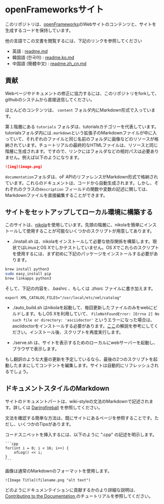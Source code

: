 # openFrameworksサイト

このリポジトリは、[openFrameworks](http://openFrameworks.cc/)のWebサイトのコンテンツと、サイトを生成するコードを保持しています。

他の言語でこの文書を閲覧するには、下記のリンクを参照してください

- 英語 : [readme.md](readme.md)
- 韓国語 (한국어) : [readme.ko.md](readme.ko.md)
- 中国語 (簡體中文) : [readme.zh_cn.md](readme.zh_cn.md)

## 貢献

Webページやドキュメントの修正に協力するには、このリポジトリをforkして、githubのシステムから直接送信してください。

ほとんどのコンテンツは、 `content` フォルダ内にMarkdown形式で入っています。

第１階層にある `tutorials` フォルダは、tutorialsカテゴリーを代表しています。tutorialsフォルダ内には`.markdown`という拡張子のMarkdownファイルが中に入っていて、それぞれのファイルと同じ名前のフォルダに画像などのリソースが格納されています。チュートリアルの最終的なHTMLファイルは、リソースと同じ階層に生成されます。ですので、リンクにはフォルダなどの相対パスは必要ありません。例えば以下のようになります。

```md
![img](image.png)
```

`documentation`フォルダは、oF APIのリファレンスがMarkdown形式で格納されています。これらのドキュメントは、コードから自動生成されます。しかし、それぞれのクラスの`description` フィールドの関数や変数の記述に関しては、Markdownファイルを直接編集することができます。

## サイトをセットアップしてローカル環境に構築する

このサイトは、[nikola](https://getnikola.com)を使用しています。先頭の階層に、nikolaを簡単にインストールして使用することが可能ないくつかのスクリプトが用意してあります。

- ./install.sh は、nikolaをインストールして必要な依存関係を構築します。現状ではLinuxとOS Xでしかテストしていません。OS Xでこれらのスクリプトを使用するには、まず初めに下記のパッケージをインストールする必要があります。

```bash
brew install python3
sudo easy_install pip
brew linkapps python3
```

そして、下記の内容を、.bashrc 、もしくは .zhsrc ファイルに書き加えます。

`export XML_CATALOG_FILES="/usr/local/etc/xml/catalog"`


- ./auto_build.sh はnikolaを起動して、毎回更新したファイルのみをwebにビルドします。もしOS Xを利用していて、  `FileNotFoundError: [Errno 2] No such file or directory: 'asciidoctor'` というエラーになった場合は、asciidoctorをインストールする必要があります。[ここ](http://asciidoctor.org/docs/install-asciidoctor-macosx/)の解説を参考にしてください。インストール後、スクリプトを再度実行します。

- ./serve.sh は、サイトを表示するためのローカルにwebサーバーを起動し、ブラウザで表示します。

もし翻訳のような大量の更新を予定しているなら、最後の2つのスクリプトを起動したままにしてコンテントを編集します。サイトは自動的にリフレッシュされるでしょう。

## ドキュメントスタイルのMarkdown

サイトのドキュメントパートは、wiki-styleの文法のMarkdownで記述されます。詳しくは [Daringfireball](http://daringfireball.net/projects/markdown/) を参照してください。

文法を確認する簡単な方法は、既にサイトにあるページを参照することです。ただし、いくつかのTipsがあります。

コードスニペットを挿入するには、以下のように ".cpp" の記述を明示します。

	```cpp
	for(int i = 0; i < 16; i++) {
		ofLog() << i;
	}
	```

画像は通常のMarkdownのフォーマットを使用します。

    ![Image Title](filename.png "alt text")

どのようにドキュメンテイションに貢献するかのより詳細な説明は、 [Contributing to the Documentation ](http://www.openframeworks.cc/tutorials/developers/003_contributing_to_the_documentation.html)のチュートリアルを参照してください。
